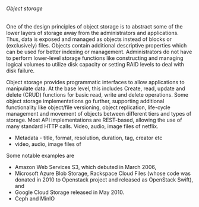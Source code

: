###### Object storage
One of the design principles of object storage is to abstract some of the lower layers of storage away from the administrators and applications. Thus, data is exposed and managed as objects instead of blocks or (exclusively) files. Objects contain additional descriptive properties which can be used for better indexing or management. Administrators do not have to perform lower-level storage functions like constructing and managing logical volumes to utilize disk capacity or setting RAID levels to deal with disk failure.

Object storage provides programmatic interfaces to allow applications to manipulate data. At the base level, this includes Create, read, update and delete (CRUD) functions for basic read, write and delete operations. Some object storage implementations go further, supporting additional functionality like object/file versioning, object replication, life-cycle management and movement of objects between different tiers and types of storage. Most API implementations are REST-based, allowing the use of many standard HTTP calls.
Video, audio, image files of netflix.
- Metadata - title, format, resolution, duration, tag, creator etc
- video, audio, image files of 


Some notable examples are 
- Amazon Web Services S3, which debuted in March 2006,
- Microsoft Azure Blob Storage, Rackspace Cloud Files (whose code was donated in 2010 to Openstack project and released as OpenStack Swift), and 
- Google Cloud Storage released in May 2010.
- Ceph and MinIO
